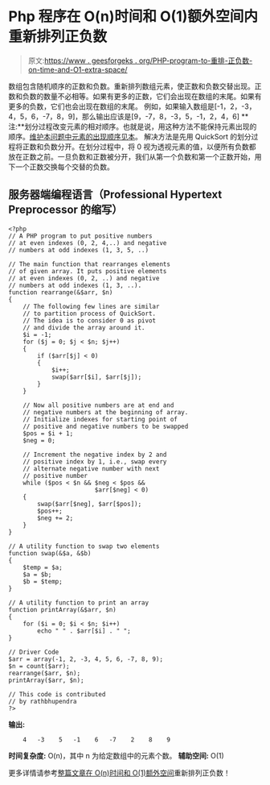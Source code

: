 # Php 程序在 O(n)时间和 O(1)额外空间内重新排列正负数

> 原文:[https://www . geesforgeks . org/PHP-program-to-重排-正负数-on-time-and-O1-extra-space/](https://www.geeksforgeeks.org/php-program-to-rearrange-positive-and-negative-numbers-in-on-time-and-o1-extra-space/)

数组包含随机顺序的正数和负数。重新排列数组元素，使正数和负数交替出现。正数和负数的数量不必相等。如果有更多的正数，它们会出现在数组的末尾。如果有更多的负数，它们也会出现在数组的末尾。
例如，如果输入数组是[-1，2，-3，4，5，6，-7，8，9]，那么输出应该是[9，-7，8，-3，5，-1，2，4，6]
**注:**划分过程改变元素的相对顺序。也就是说，用这种方法不能保持元素出现的顺序。[维护本问题中元素的出现顺序见本](https://www.geeksforgeeks.org/rearrange-array-alternating-positive-negative-items-o1-extra-space/)。
解决方法是先用 QuickSort 的划分过程将正数和负数分开。在划分过程中，将 0 视为透视元素的值，以便所有负数都放在正数之前。一旦负数和正数被分开，我们从第一个负数和第一个正数开始，用下一个正数交换每个交替的负数。

## 服务器端编程语言（Professional Hypertext Preprocessor 的缩写）

```
<?php
// A PHP program to put positive numbers  
// at even indexes (0, 2, 4,..) and negative 
// numbers at odd indexes (1, 3, 5, ..) 

// The main function that rearranges elements 
// of given array. It puts positive elements 
// at even indexes (0, 2, ..) and negative
// numbers at odd indexes (1, 3, ..). 
function rearrange(&$arr, $n) 
{ 
    // The following few lines are similar 
    // to partition process of QuickSort. 
    // The idea is to consider 0 as pivot 
    // and divide the array around it. 
    $i = -1; 
    for ($j = 0; $j < $n; $j++) 
    { 
        if ($arr[$j] < 0) 
        { 
            $i++; 
            swap($arr[$i], $arr[$j]); 
        } 
    } 

    // Now all positive numbers are at end and 
    // negative numbers at the beginning of array. 
    // Initialize indexes for starting point of 
    // positive and negative numbers to be swapped 
    $pos = $i + 1;
    $neg = 0; 

    // Increment the negative index by 2 and 
    // positive index by 1, i.e., swap every 
    // alternate negative number with next
    // positive number 
    while ($pos < $n && $neg < $pos && 
                        $arr[$neg] < 0) 
    { 
        swap($arr[$neg], $arr[$pos]); 
        $pos++; 
        $neg += 2; 
    } 
} 

// A utility function to swap two elements 
function swap(&$a, &$b) 
{ 
    $temp = $a; 
    $a = $b; 
    $b = $temp; 
} 

// A utility function to print an array 
function printArray(&$arr, $n) 
{ 
    for ($i = 0; $i < $n; $i++) 
        echo " " . $arr[$i] . " "; 
} 

// Driver Code
$arr = array(-1, 2, -3, 4, 5, 6, -7, 8, 9); 
$n = count($arr); 
rearrange($arr, $n); 
printArray($arr, $n); 

// This code is contributed
// by rathbhupendra
?>
```

**输出:**

```
    4   -3    5   -1    6   -7    2    8    9
```

**时间复杂度:** O(n)，其中 n 为给定数组中的元素个数。
**辅助空间:** O(1)

更多详情请参考[整篇文章在 O(n)时间和 O(1)额外空间](https://www.geeksforgeeks.org/rearrange-positive-and-negative-numbers-publish/)重新排列正负数！
